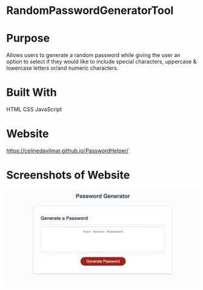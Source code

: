 # RandomPasswordGeneratorTool

# Purpose

 Allows users to generate a random password while giving the user an option to select if they would like to include special characters, uppercase & lowercase letters or/and numeric characters.

# Built With

 HTML
 CSS
 JavaScript

# Website

https://celinedavilmar.github.io/PasswordHelper/

# Screenshots of Website

<img src="./assets/PasswordGenerator.png"/>